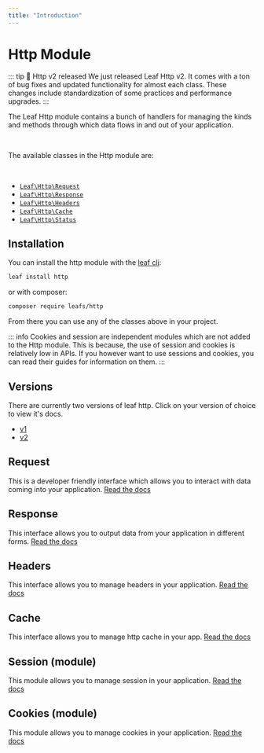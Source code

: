 ```yaml
---
title: "Introduction"
---
```


# Http Module

::: tip 🎊 Http v2 released
We just released Leaf Http v2. It comes with a ton of bug fixes and updated functionality for almost each class. These changes include standardization of some practices and performance upgrades.
:::

The Leaf Http module contains a bunch of handlers for managing the kinds and methods through which data flows in and out of your application.

<br>

The available classes in the Http module are:

<br>

- [`Leaf\Http\Request`](/modules/http/v/2/request)
- [`Leaf\Http\Response`](/modules/http/v/2/response)
- [`Leaf\Http\Headers`](/modules/http/v/2/headers)
- [`Leaf\Http\Cache`](/modules/http/v/2/cache)
- [`Leaf\Http\Status`](/modules/http/v/2/status)

## Installation

You can install the http module with the [leaf cli](https://cli.leafphp.dev):

```sh
leaf install http
```

or with composer:

```sh
composer require leafs/http
```

From there you can use any of the classes above in your project.

::: info
Cookies and session are independent modules which are not added to the Http module. This is because, the use of session and cookies is relatively low in APIs. If you however want to use sessions and cookies, you can read their guides for information on them.
:::

## Versions

There are currently two versions of leaf http. Click on your version of choice to view it's docs.

- [v1](/modules/http/v/1/)
- [v2](/modules/http/v/2/)

## Request

This is a developer friendly interface which allows you to interact with data coming into your application. [Read the docs](/modules/http/v/2/request)

## Response

This interface allows you to output data from your application in different forms. [Read the docs](/modules/http/v/2/response)

## Headers

This interface allows you to manage headers in your application. [Read the docs](/modules/http/v/2/headers)

## Cache

This interface allows you to manage http cache in your app. [Read the docs](/modules/http/v/2/cache)

## Session (module)

This module allows you to manage session in your application. [Read the docs](/modules/session/)

## Cookies (module)

This module allows you to manage cookies in your application. [Read the docs](/modules/cookies/)
